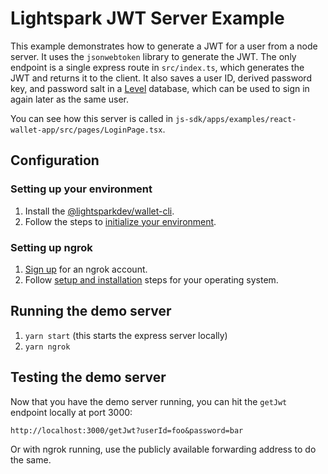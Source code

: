 # Lightspark JWT Server Example

This example demonstrates how to generate a JWT for a user from a node server. It uses the `jsonwebtoken` library to generate the JWT. The only endpoint is a single express route in `src/index.ts`, which generates the JWT and returns it to the client. It also saves a user ID, derived password key, and password salt in a [Level](https://leveljs.org/) database, which can be used to sign in again later as the same user.

You can see how this server is called in `js-sdk/apps/examples/react-wallet-app/src/pages/LoginPage.tsx`.

## Configuration

### Setting up your environment

1. Install the [@lightsparkdev/wallet-cli](https://www.npmjs.com/package/@lightsparkdev/wallet-cli).
2. Follow the steps to [initialize your environment](https://www.npmjs.com/package/@lightsparkdev/wallet-cli#init-env).

### Setting up ngrok

1. [Sign up](https://dashboard.ngrok.com/signup) for an ngrok account.
2. Follow [setup and installation](https://dashboard.ngrok.com/get-started/setup) steps for your operating system.

## Running the demo server

1. `yarn start` (this starts the express server locally)
2. `yarn ngrok`

## Testing the demo server

Now that you have the demo server running, you can hit the `getJwt` endpoint locally at port 3000:

```http://localhost:3000/getJwt?userId=foo&password=bar```

Or with ngrok running, use the publicly available forwarding address to do the same.
